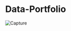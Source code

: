 # Data-Portfolio
![Capture](https://github.com/user-attachments/assets/315b8fd1-28cf-4afe-bb37-17c1a43aea1e)
